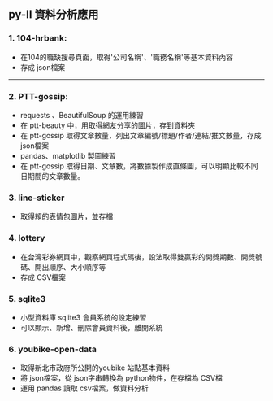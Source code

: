 ## py-II 資料分析應用
### 1. 104-hrbank: 
* 在104的職缺搜尋頁面，取得'公司名稱'、'職務名稱'等基本資料內容
* 存成 json檔案
<hr></hr>

### 2. PTT-gossip:
* requests 、BeautifulSoup 的運用練習
* 在 ptt-beauty 中，用取得網友分享的圖片，存到資料夾
* 在 ptt-gossip 取得文章數量，列出文章編號/標題/作者/連結/推文數量，存成json檔案
* pandas、matplotlib 製圖練習
* 在 ptt-gossip 取得日期、文章數，將數據製作成直條圖，可以明顯比較不同日期間的文章數量。
</hr>

### 3. line-sticker
* 取得賴的表情包圖片，並存檔
</hr>

### 4. lottery
* 在台灣彩券網頁中，觀察網頁程式碼後，設法取得雙贏彩的開獎期數、開獎號碼、開出順序、大小順序等
* 存成 CSV檔案
</hr>

### 5. sqlite3
* 小型資料庫 sqlite3 會員系統的設定練習
* 可以顯示、新增、刪除會員資料後，離開系統
</hr>

### 6. youbike-open-data
* 取得新北市政府所公開的youbike 站點基本資料
* 將 json檔案，從 json字串轉換為 python物件，在存檔為 CSV檔
* 運用 pandas 讀取 csv檔案，做資料分析

